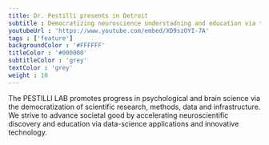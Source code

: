 ```yaml
---
title: Dr. Pestilli presents in Detroit
subtitle : Democratizing neuroscience understadning and education via technology.
youtubeUrl : 'https://www.youtube.com/embed/XD9szOYI-7A'
tags : ['feature']
backgroundColor : '#FFFFFF'
titleColor : '#000000'
subtitleColor : 'grey'
textColor : 'grey'
weight : 10
---
```

The PESTILLI LAB promotes progress in psychological and brain science via the democratization of scientific research, methods, data and infrastructure. We strive to advance societal good by accelerating neuroscientific discovery and education via data-science applications and innovative technology.
